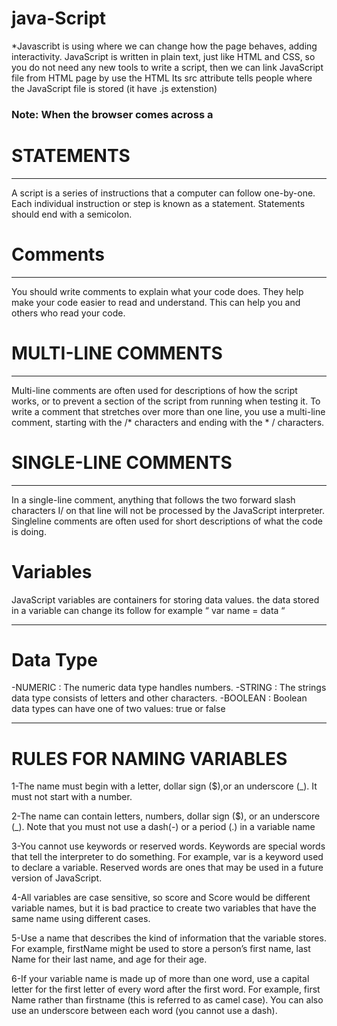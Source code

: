 # java-Script

*Javascribt is using where we can change how the page behaves, adding interactivity.
JavaScript is written in plain text, just like HTML and CSS, so you do not need any new tools to write a script, then we can link JavaScript file from HTML page by use the HTML
Its src attribute tells people where the JavaScript file is stored (it have .js extenstion)

### Note: When the browser comes across a
# STATEMENTS
________________
A script is a series of instructions that a computer can follow one-by-one. Each individual instruction or step is known as a statement. Statements should end with a semicolon.


# Comments
___________________________

You should write comments to explain what your code does. They help make your code easier to read and understand. This can help you and others who read your code.

# MULTI-LINE COMMENTS
____________
Multi-line comments are often used for descriptions of how the script works, or to prevent a section of the script from running when testing it. To write a comment that stretches over more than one line, you use a multi-line comment, starting with the /* characters and ending with the * / characters.

# SINGLE-LINE COMMENTS
____________________
In a single-line comment, anything that follows the two forward slash characters I/ on that line will not be processed by the JavaScript interpreter. Singleline comments are often used for short descriptions of what the code is doing.

# Variables
JavaScript variables are containers for storing data values. the data stored in a variable can change its follow for example “ var name = data “
________________
# Data Type
-NUMERIC : The numeric data type handles numbers.
-STRING : The strings data type consists of letters and other characters.
-BOOLEAN : Boolean data types can have one of two values: true or false
_________________________
# RULES FOR NAMING VARIABLES

1-The name must begin with a letter, dollar sign ($),or an underscore (_). It must not start with a number.

2-The name can contain letters, numbers, dollar sign ($), or an underscore (_). Note that you must not use a dash(-) or a period (.) in a variable name

3-You cannot use keywords or reserved words. Keywords are special words that tell the interpreter to do something. For example, var is a keyword used to declare a variable.
Reserved words are ones that may be used in a future version of JavaScript.

4-All variables are case sensitive, so score and Score would be different variable names, but it is bad practice to create two variables that have the same name using different cases.

5-Use a name that describes the kind of information that the variable stores. For example, firstName might be used to store a person’s first name, last Name for their last name, and age for their age.

6-If your variable name is made up of more than one word, use a capital letter for the first letter of every word after the first word. For example, first Name rather than firstname (this is referred to as camel case). You can also use an underscore between each word (you cannot use a dash).




